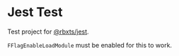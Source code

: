 # Jest Test

Test project for [@rbxts/jest](https://github.com/littensy/rbxts-jest).

`FFlagEnableLoadModule` must be enabled for this to work.
